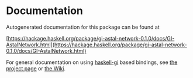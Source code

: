 # Documentation
Autogenerated documentation for this package can be found at

[https://hackage.haskell.org/package/gi-astal-network-0.1.0/docs/GI-AstalNetwork.html](https://hackage.haskell.org/package/gi-astal-network-0.1.0/docs/GI-AstalNetwork.html)

For general documentation on using [haskell-gi](https://github.com/haskell-gi/haskell-gi) based bindings, see [the project page](https://github.com/haskell-gi/haskell-gi) or [the Wiki](https://github.com/haskell-gi/haskell-gi/wiki).
